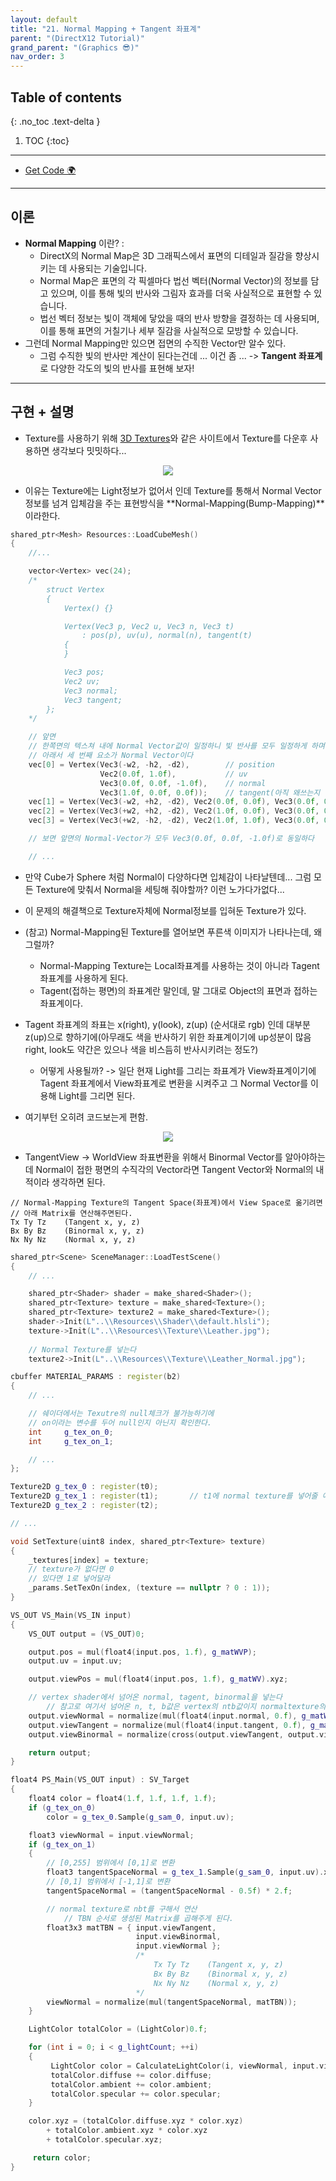 ```yaml
---
layout: default
title: "21. Normal Mapping + Tangent 좌표계"
parent: "(DirectX12 Tutorial)"
grand_parent: "(Graphics 😎)"
nav_order: 3
---
```


## Table of contents
{: .no_toc .text-delta }

1. TOC
{:toc}

---

* [Get Code 🌍](https://github.com/Arthur880708/DirextX12-Example/tree/16)

---

## 이론

* **Normal Mapping** 이란? : 
    * DirectX의 Normal Map은 3D 그래픽스에서 표면의 디테일과 질감을 향상시키는 데 사용되는 기술입니다. 
    * Normal Map은 표면의 각 픽셀마다 법선 벡터(Normal Vector)의 정보를 담고 있으며, 이를 통해 빛의 반사와 그림자 효과를 더욱 사실적으로 표현할 수 있습니다.
    * 법선 벡터 정보는 빛이 객체에 닿았을 때의 반사 방향을 결정하는 데 사용되며, 이를 통해 표면의 거칠기나 세부 질감을 사실적으로 모방할 수 있습니다.
* 그런데 Normal Mapping만 있으면 접면의 수직한 Vector만 알수 있다.
    * 그럼 수직한 빛의 반사만 계산이 된다는건데 ... 이건 좀 ... -> **Tangent 좌표계**로 다양한 각도의 빛의 반사를 표현해 보자!

---

## 구현 + 설명

* Texture를 사용하기 위해 [3D Textures](https://3dtextures.me/)와 같은 사이트에서 Texture를 다운후 사용하면 생각보다 밋밋하다...

<p align="center">
  <img src="https://taehyungs-programming-blog.github.io/blog/assets/images/cpp/directx/directx-20-2.png"/>
</p>

* 이유는 Texture에는 Light정보가 없어서 인데 Texture를 통해서 Normal Vector정보를 넘겨 입체감을 주는 표현방식을 **Normal-Mapping(Bump-Mapping)**이라한다.

```cpp
shared_ptr<Mesh> Resources::LoadCubeMesh()
{
	//...

	vector<Vertex> vec(24);
    /*
        struct Vertex
        {
            Vertex() {}

            Vertex(Vec3 p, Vec2 u, Vec3 n, Vec3 t)
                : pos(p), uv(u), normal(n), tangent(t)
            {
            }

            Vec3 pos;
            Vec2 uv;
            Vec3 normal;
            Vec3 tangent;
        };
    */

	// 앞면
    // 한쪽면의 텍스쳐 내에 Normal Vector값이 일정하니 빛 반사를 모두 일정하게 하며 평면적으로 보이게 된다.
    // 아래서 세 번째 요소가 Normal Vector이다
	vec[0] = Vertex(Vec3(-w2, -h2, -d2),        // position
                    Vec2(0.0f, 1.0f),           // uv
                    Vec3(0.0f, 0.0f, -1.0f),    // normal
                    Vec3(1.0f, 0.0f, 0.0f));    // tangent(아직 왜쓰는지 안나옴.)
	vec[1] = Vertex(Vec3(-w2, +h2, -d2), Vec2(0.0f, 0.0f), Vec3(0.0f, 0.0f, -1.0f), Vec3(1.0f, 0.0f, 0.0f));
	vec[2] = Vertex(Vec3(+w2, +h2, -d2), Vec2(1.0f, 0.0f), Vec3(0.0f, 0.0f, -1.0f), Vec3(1.0f, 0.0f, 0.0f));
	vec[3] = Vertex(Vec3(+w2, -h2, -d2), Vec2(1.0f, 1.0f), Vec3(0.0f, 0.0f, -1.0f), Vec3(1.0f, 0.0f, 0.0f));

    // 보면 앞면의 Normal-Vector가 모두 Vec3(0.0f, 0.0f, -1.0f)로 동일하다

    // ...
```

* 만약 Cube가 Sphere 처럼 Normal이 다양하다면 입체감이 나타날텐데... 그럼 모든 Texture에 맞춰서 Normal을 세팅해 줘야할까? 이런 노가다가없다...
* 이 문제의 해결책으로 Texture자체에 Normal정보를 입혀둔 Texture가 있다.

* (참고) Normal-Mapping된 Texture를 열어보면 푸른색 이미지가 나타나는데, 왜 그럴까?
    * Normal-Mapping Texture는 Local좌표계를 사용하는 것이 아니라 Tagent 좌표계를 사용하게 된다.
    * Tagent(접하는 평면)의 좌표계란 말인데, 말 그대로 Object의 표면과 접하는 좌표계이다.

* Tagent 좌표계의 좌표는 x(right), y(look), z(up) (순서대로 rgb) 인데 대부분 z(up)으로 향하기에(아무래도 색을 반사하기 위한 좌표계이기에 up성분이 많음 right, look도 약간은 있으나 색을 비스듬히 반사시키려는 정도?)
    * 어떻게 사용될까? -> 일단 현재 Light를 그리는 좌표계가 View좌표계이기에 Tagent 좌표계에서 View좌표계로 변환을 시켜주고 그 Normal Vector를 이용해 Light를 그리면 된다.

* 여기부턴 오히려 코드보는게 편함.

<p align="center">
  <img src="https://taehyungs-programming-blog.github.io/blog/assets/images/cpp/directx/directx-20-1.png"/>
</p>

* TangentView -> WorldView 좌표변환을 위해서 Binormal Vector를 알아야하는데 Normal이 접한 평면의 수직각의 Vector라면 Tangent Vector와 Normal의 내적이라 생각하면 된다.

```
// Normal-Mapping Texture의 Tangent Space(좌표계)에서 View Space로 옮기려면
// 아래 Matrix를 연산해주면된다.
Tx Ty Tz    (Tangent x, y, z)
Bx By Bz    (Binormal x, y, z)
Nx Ny Nz    (Normal x, y, z)
```

```cpp
shared_ptr<Scene> SceneManager::LoadTestScene()
{
	// ...

    shared_ptr<Shader> shader = make_shared<Shader>();
    shared_ptr<Texture> texture = make_shared<Texture>();
    shared_ptr<Texture> texture2 = make_shared<Texture>();
    shader->Init(L"..\\Resources\\Shader\\default.hlsli");
    texture->Init(L"..\\Resources\\Texture\\Leather.jpg");
    
    // Normal Texture를 넣는다
    texture2->Init(L"..\\Resources\\Texture\\Leather_Normal.jpg");
```

```cpp
cbuffer MATERIAL_PARAMS : register(b2)
{
    // ...

    // 쉐이더에서는 Texutre의 null체크가 불가능하기에
    // on이라는 변수를 두어 null인지 아닌지 확인한다.
    int     g_tex_on_0;
    int     g_tex_on_1;

    // ...
};

Texture2D g_tex_0 : register(t0);
Texture2D g_tex_1 : register(t1);       // t1에 normal texture를 넣어줄 예정
Texture2D g_tex_2 : register(t2);

// ...
```

```cpp
void SetTexture(uint8 index, shared_ptr<Texture> texture) 
{ 
    _textures[index] = texture;
    // texture가 없다면 0 
    // 있다면 1로 넣어달라
    _params.SetTexOn(index, (texture == nullptr ? 0 : 1));
}
```

```cpp
VS_OUT VS_Main(VS_IN input)
{
    VS_OUT output = (VS_OUT)0;

    output.pos = mul(float4(input.pos, 1.f), g_matWVP);
    output.uv = input.uv;

    output.viewPos = mul(float4(input.pos, 1.f), g_matWV).xyz;

    // vertex shader에서 넘어온 normal, tagent, binormal을 넣는다
        // 참고로 여기서 넘어온 n, t, b값은 vertex의 ntb값이지 normaltexture의 ntb값이 아님(주의)
    output.viewNormal = normalize(mul(float4(input.normal, 0.f), g_matWV).xyz);
    output.viewTangent = normalize(mul(float4(input.tangent, 0.f), g_matWV).xyz);
    output.viewBinormal = normalize(cross(output.viewTangent, output.viewNormal));

    return output;
}
```

```cpp
float4 PS_Main(VS_OUT input) : SV_Target
{
    float4 color = float4(1.f, 1.f, 1.f, 1.f);
    if (g_tex_on_0)
        color = g_tex_0.Sample(g_sam_0, input.uv);

    float3 viewNormal = input.viewNormal;
    if (g_tex_on_1)
    {
        // [0,255] 범위에서 [0,1]로 변환
        float3 tangentSpaceNormal = g_tex_1.Sample(g_sam_0, input.uv).xyz;
        // [0,1] 범위에서 [-1,1]로 변환
        tangentSpaceNormal = (tangentSpaceNormal - 0.5f) * 2.f;

        // normal texture로 nbt를 구해서 연산
            // TBN 순서로 생성된 Matrix를 곱해주게 된다.
        float3x3 matTBN = { input.viewTangent, 
                            input.viewBinormal, 
                            input.viewNormal };
                            /*
                                Tx Ty Tz    (Tangent x, y, z)
                                Bx By Bz    (Binormal x, y, z)
                                Nx Ny Nz    (Normal x, y, z)
                            */
        viewNormal = normalize(mul(tangentSpaceNormal, matTBN));
    }

    LightColor totalColor = (LightColor)0.f;

    for (int i = 0; i < g_lightCount; ++i)
    {
         LightColor color = CalculateLightColor(i, viewNormal, input.viewPos);
         totalColor.diffuse += color.diffuse;
         totalColor.ambient += color.ambient;
         totalColor.specular += color.specular;
    }

    color.xyz = (totalColor.diffuse.xyz * color.xyz)
        + totalColor.ambient.xyz * color.xyz
        + totalColor.specular.xyz;

     return color;
}
```